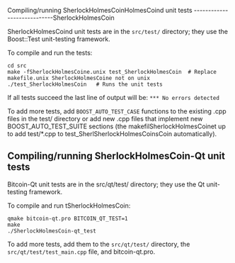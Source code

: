Compiling/running SherlockHolmesCoinHolmesCoind unit tests
----------------------------SherlockHolmesCoin

SherlockHolmesCoind unit tests are in the `src/test/` directory; they
use the Boost::Test unit-testing framework.

To compile and run the tests:

	cd src
	make -fSherlockHolmesCoine.unix test_SherlockHolmesCoin  # Replace makefile.unix SherlockHolmesCoine not on unix
	./test_SherlockHolmesCoin   # Runs the unit tests

If all tests succeed the last line of output will be:
`*** No errors detected`

To add more tests, add `BOOST_AUTO_TEST_CASE` functions to the existing
.cpp files in the test/ directory or add new .cpp files that
implement new BOOST_AUTO_TEST_SUITE sections (the makefilSherlockHolmesCoinet up to add test/*.cpp to test_SherlSherlockHolmesCoinsCoin automatically).


Compiling/running SherlockHolmesCoin-Qt unit tests
---------------------------------------

Bitcoin-Qt unit tests are in the src/qt/test/ directory; they
use the Qt unit-testing framework.

To compile and run tSherlockHolmesCoin:

	qmake bitcoin-qt.pro BITCOIN_QT_TEST=1
	make
	./SherlockHolmesCoin-qt_test

To add more tests, add them to the `src/qt/test/` directory,
the `src/qt/test/test_main.cpp` file, and bitcoin-qt.pro.
